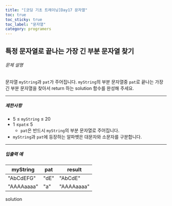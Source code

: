 ```yaml
---
title: "[코딩 기초 트레이닝]Day17 문자열"
toc: true
toc_sticky: true
toc_label: "문자열"
category: programers
---
```


## 특정 문자열로 끝나는 가장 긴 부분 문자열 찾기

###### 문제 설명

문자열 `myString`과 `pat`가 주어집니다. `myString`의 부분 문자열중 `pat`로 끝나는 가장 긴 부분 문자열을 찾아서 return 하는 solution 함수를 완성해 주세요.

------

##### 제한사항

- 5 ≤ `myString` ≤ 20
- 1 ≤`pat`≤ 5
  - `pat`은 반드시 `myString`의 부분 문자열로 주어집니다.
- `myString`과 `pat`에 등장하는 알파벳은 대문자와 소문자를 구분합니다.

------

##### 입출력 예

| myString   | pat  | result     |
| ---------- | ---- | ---------- |
| "AbCdEFG"  | "dE" | "AbCdE"    |
| "AAAAaaaa" | "a"  | "AAAAaaaa" |

solution

```python

```

